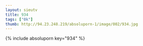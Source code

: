 ```yaml
--- 
layout: sieutv
title: 934
tags: ["0k"]
thumb: http://94.23.248.219/absoluporn-1/image/002/934.jpg
---
```

{% include absoluporn key="934" %} 
